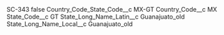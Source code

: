 <?xml version="1.0" encoding="UTF-8"?>
<CustomMetadata xmlns="http://soap.sforce.com/2006/04/metadata" xmlns:xsi="http://www.w3.org/2001/XMLSchema-instance" xmlns:xsd="http://www.w3.org/2001/XMLSchema">
    <label>SC-343</label>
    <protected>false</protected>
    <values>
        <field>Country_Code_State_Code__c</field>
        <value xsi:type="xsd:string">MX-GT</value>
    </values>
    <values>
        <field>Country_Code__c</field>
        <value xsi:type="xsd:string">MX</value>
    </values>
    <values>
        <field>State_Code__c</field>
        <value xsi:type="xsd:string">GT</value>
    </values>
    <values>
        <field>State_Long_Name_Latin__c</field>
        <value xsi:type="xsd:string">Guanajuato_old</value>
    </values>
    <values>
        <field>State_Long_Name_Local__c</field>
        <value xsi:type="xsd:string">Guanajuato_old</value>
    </values>
</CustomMetadata>
